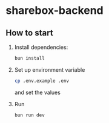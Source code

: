 # sharebox-backend

## How to start

1. Install dependencies:
    ```bash
    bun install
    ```

2. Set up environment variable

    ```bash
    cp .env.example .env
    ```
    and set the values


3. Run

    ```bash
    bun run dev
    ```
